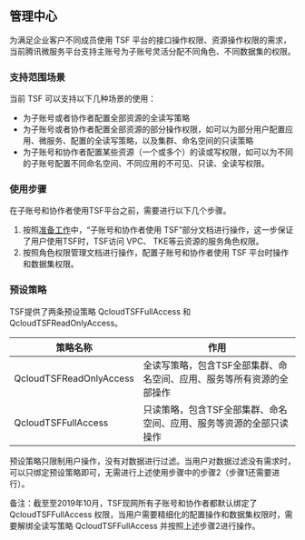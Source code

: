 

## 管理中心

为满足企业客户不同成员使用 TSF 平台的接口操作权限、资源操作权限的需求，当前腾讯微服务平台支持主账号为子账号灵活分配不同角色、不同数据集的权限。

### 支持范围场景

当前 TSF 可以支持以下几种场景的使用：

- 为子账号或者协作者配置全部资源的全读写策略
- 为子账号或者协作者配置全部资源的部分操作权限，如可以为部分用户配置应用、微服务、配置的全读写策略，以及集群、命名空间的只读策略
- 为子账号和协作者配置某些资源（一个或多个）的读或写权限，如可以为不同的子账号配置不同命名空间、不同应用的不可见、只读、全读写权限。

### 使用步骤

在子账号和协作者使用TSF平台之前，需要进行以下几个步骤。

1. 按照[准备工作](https://cloud.tencent.com/document/product/649/16869)中，“子账号和协作者使用 TSF”部分文档进行操作，这一步保证了用户使用TSF时，TSF访问 VPC、 TKE等云资源的服务角色权限。
2. 按照角色权限管理文档进行操作，配置子账号和协作者使用 TSF 平台时操作和数据集权限。

### 预设策略

TSF提供了两条预设策略 QcloudTSFFullAccess 和 QcloudTSFReadOnlyAccess。

| 策略名称                | 作用                                                         |
| ----------------------- | ------------------------------------------------------------ |
| QcloudTSFReadOnlyAccess | 全读写策略，包含TSF全部集群、命名空间、应用、服务等所有资源的全部操作 |
| QcloudTSFFullAccess     | 只读策略，包含TSF全部集群、命名空间、应用、服务等资源的全部只读操作 |

预设策略只限制用户操作，没有对数据进行过滤。当用户对数据过滤没有需求时，可以只绑定预设策略即可，无需进行上述使用步骤中的步骤2（步骤1还需要进行）。

备注：截至至2019年10月，TSF现网所有子账号和协作者都默认绑定了 QcloudTSFFullAccess 权限，当用户需要精细化的配置操作和数据集权限时，需要解绑全读写策略 QcloudTSFFullAccess 并按照上述步骤2进行操作。



